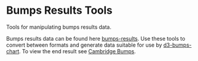 # Bumps Results Tools

Tools for manipulating bumps results data.

Bumps results data can be found here [bumps-results](https://github.com/johnwalley/bumps-results). Use these tools to convert between formats and generate data suitable for use by [d3-bumps-chart](https://github.com/johnwalley/d3-bumps-chart). To view the end result see [Cambridge Bumps](https://www.cambridgebumps.com).
